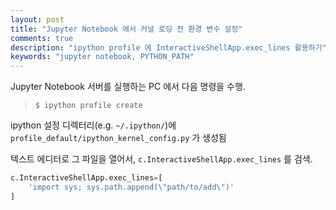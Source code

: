 ```yaml
---
layout: post
title: "Jupyter Notebook 에서 커널 로딩 전 환경 변수 설정"
comments: true
description: "ipython profile 에 InteractiveShellApp.exec_lines 활용하기"
keywords: "jupyter notebook, PYTHON_PATH"
---
```


Jupyter Notebook 서버를 실행하는 PC 에서 다음 명령을 수행.
> ```$ ipython profile create```

ipython 설정 디렉터리(e.g. ```~/.ipython/```)에 ```profile_default/ipython_kernel_config.py``` 가 생성됨

텍스트 에디터로 그 파일을 열어서, ```c.InteractiveShellApp.exec_lines``` 를 검색.

``` python
c.InteractiveShellApp.exec_lines=[
    'import sys; sys.path.append(\"path/to/add\")'
]
